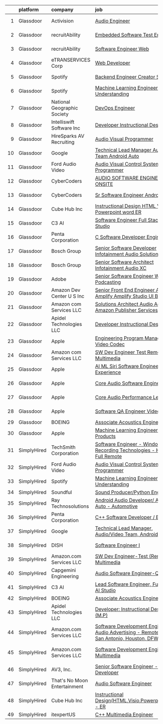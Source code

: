 

|    | platform    | company                      | job                                                                                                                                                                                                                                                                                                                                                                                                                                                                                                                                                                                                                                                                                                                                                                                                                                                                                                                                                                                                                                                                                                                                                                                                                                                                                                                                                                                                                                                                                                                                                               | update_time   | location               |
|---:|:------------|:-----------------------------|:------------------------------------------------------------------------------------------------------------------------------------------------------------------------------------------------------------------------------------------------------------------------------------------------------------------------------------------------------------------------------------------------------------------------------------------------------------------------------------------------------------------------------------------------------------------------------------------------------------------------------------------------------------------------------------------------------------------------------------------------------------------------------------------------------------------------------------------------------------------------------------------------------------------------------------------------------------------------------------------------------------------------------------------------------------------------------------------------------------------------------------------------------------------------------------------------------------------------------------------------------------------------------------------------------------------------------------------------------------------------------------------------------------------------------------------------------------------------------------------------------------------------------------------------------------------|:--------------|:-----------------------|
|  1 | Glassdoor   | Activision                   | [Audio Engineer](https://www.glassdoor.com/partner/jobListing.htm?pos=122&ao=1136043&s=58&guid=00000181b888aa23a14ac776c5543b90&src=GD_JOB_AD&t=SR&vt=w&cs=1_4b5ae7b2&cb=1656658373528&jobListingId=1007947570877&jrtk=3-0-1g6s8haibj4h7801-1g6s8haip2968000-cc181edf414e04b8-)                                                                                                                                                                                                                                                                                                                                                                                                                                                                                                                                                                                                                                                                                                                                                                                                                                                                                                                                                                                                                                                                                                                                                                                                                                                                                   | 13d           | Los Angeles, CA        |
|  2 | Glassdoor   | recruitAbility               | [Embedded Software Test Engineer](https://www.glassdoor.com/partner/jobListing.htm?pos=112&ao=1110586&s=58&guid=00000181b888aa23a14ac776c5543b90&src=GD_JOB_AD&t=SR&vt=w&ea=1&cs=1_c57ba2ea&cb=1656658373527&jobListingId=1007971101679&cpc=14D5209370AEC984&jrtk=3-0-1g6s8haibj4h7801-1g6s8haip2968000-68bf03114f3eff8f--6NYlbfkN0CGG9KWCDlpnNsyBDyIiP_Q0811kl3MMa1wmNp0I1WtkTaTZU1gJWaiKEGe9oYuZ3BJaXZW2xb0dKsUdBSj9qgowUqRvgki_kYbpLGuglAvXY058qqgK3wCMyWAS-ki_gvvvpQGA5jLyMugVnswIAyaxVwBGsTTZ9Al5pgjfhfXatk1cBd81YYCJeOrrS2xhoQu1i3WpfycCg64JKPt9yMQ7dlx_pdX0eK3K_sJp8jr1L4N_8TetrJGbL2uUcHKNu_ajX2eYSgnPYvunf9FJVZjc57N_mQ7QXS6J5sCvdOqtD3kHrfwQuOu2G3jP5ISsiVvdWtDwsl19XaHPxMJPUo2MLHjngDGwrPmJSpLWGc5j603L3hVpsAHdQA7Q6f7elnbsqZW_ktBR0KDkOPz8MbUcVDvUPaJHBvIbxD1GoB91OxvL_LbliUH083PiN_emx7nJoc5KyihTUPebH-EGb_BvBOoelB1bSrPPkKDhaqpglmiIwxv_scldwHlDhdmqQCa8j8qvrJ3kcGXsc0wayet)                                                                                                                                                                                                                                                                                                                                                                                                                                                                                                                                                                                                                                                                        | 1d            | Anaheim, CA            |
|  3 | Glassdoor   | recruitAbility               | [Software Engineer  Web](https://www.glassdoor.com/partner/jobListing.htm?pos=113&ao=1110586&s=58&guid=00000181b888aa23a14ac776c5543b90&src=GD_JOB_AD&t=SR&vt=w&ea=1&cs=1_fe569ced&cb=1656658373527&jobListingId=1007971101663&cpc=44CD5376B8534B8F&jrtk=3-0-1g6s8haibj4h7801-1g6s8haip2968000-45679873610a2f59--6NYlbfkN0CGG9KWCDlpnNsyBDyIiP_Q0811kl3MMa1wmNp0I1WtkTaTZU1gJWaiKEGe9oYuZ3BJaXZW2xb0dL9AmPmx88vvT_4dPwvUChtZXbeBVXuk9NFr3O8s1gPK6WZgNXHtzohum_xG8dX4dbts-d6y_jSLk6TmMo2gVw_Hi0jsbwNdrIyMP7DvklEXCT9lEkRlW0wb-UzflvRMwM_zbTYnOkUo2NUW3cOvVqKZVB2wwL9nidMxTSsD_qOmn8ICR1uFHoyDChLaCCXRjTJ4BmMrNsHeWUDgqxdU00XksTG-JDvfZmmy4P2UxEGyGV6TVbTsqNV-hJTM7pUrqkpQdTT9wXQIC94Np9HY4px-z4RX_zZWtJnZubU-_sYTHR86VXZtphMyOwd-rcbXreo-PMEgJxMXbKRB-3sjcDscvsFNdXUUqh53FQPeCTeal4gt08oAQ5WURXbqWb_MQJ6ILkxCvihpmeczZd3OPf_o4XFBvMNKgSOvRu2kPA5ukRZGKJHrDJLLxLTE3v2Nvg%3D%3D)                                                                                                                                                                                                                                                                                                                                                                                                                                                                                                                                                                                                                                                                                     | 1d            | Anaheim, CA            |
|  4 | Glassdoor   | eTRANSERVICES Corp           | [Web Developer](https://www.glassdoor.com/partner/jobListing.htm?pos=120&ao=1136043&s=58&guid=00000181b888aa23a14ac776c5543b90&src=GD_JOB_AD&t=SR&vt=w&ea=1&cs=1_6538ab68&cb=1656658373527&jobListingId=1007966492253&jrtk=3-0-1g6s8haibj4h7801-1g6s8haip2968000-0b4d931cfa313b9a-)                                                                                                                                                                                                                                                                                                                                                                                                                                                                                                                                                                                                                                                                                                                                                                                                                                                                                                                                                                                                                                                                                                                                                                                                                                                                               | 3d            | Remote                 |
|  5 | Glassdoor   | Spotify                      | [Backend Engineer  Creator Studio](https://www.glassdoor.com/partner/jobListing.htm?pos=127&ao=1136043&s=58&guid=00000181b888aa23a14ac776c5543b90&src=GD_JOB_AD&t=SR&vt=w&cs=1_ec9ef80c&cb=1656658373528&jobListingId=1007961758773&jrtk=3-0-1g6s8haibj4h7801-1g6s8haip2968000-5563caf55f515b10-)                                                                                                                                                                                                                                                                                                                                                                                                                                                                                                                                                                                                                                                                                                                                                                                                                                                                                                                                                                                                                                                                                                                                                                                                                                                                 | 6d            | New York, NY           |
|  6 | Glassdoor   | Spotify                      | [Machine Learning Engineer  Audio Understanding](https://www.glassdoor.com/partner/jobListing.htm?pos=119&ao=1136043&s=58&guid=00000181b888aa23a14ac776c5543b90&src=GD_JOB_AD&t=SR&vt=w&cs=1_fa3f577f&cb=1656658373527&jobListingId=1007966430651&jrtk=3-0-1g6s8haibj4h7801-1g6s8haip2968000-cf8b3597912616eb-)                                                                                                                                                                                                                                                                                                                                                                                                                                                                                                                                                                                                                                                                                                                                                                                                                                                                                                                                                                                                                                                                                                                                                                                                                                                   | 3d            | New York, NY           |
|  7 | Glassdoor   | National Geographic Society  | [DevOps Engineer](https://www.glassdoor.com/partner/jobListing.htm?pos=123&ao=1136043&s=58&guid=00000181b888aa23a14ac776c5543b90&src=GD_JOB_AD&t=SR&vt=w&cs=1_62223fd0&cb=1656658373528&jobListingId=1007957299914&jrtk=3-0-1g6s8haibj4h7801-1g6s8haip2968000-01442dfdf19e8060-)                                                                                                                                                                                                                                                                                                                                                                                                                                                                                                                                                                                                                                                                                                                                                                                                                                                                                                                                                                                                                                                                                                                                                                                                                                                                                  | 8d            | Washington, DC         |
|  8 | Glassdoor   | Intelliswift Software Inc    | [Developer  Instructional Design   III](https://www.glassdoor.com/partner/jobListing.htm?pos=115&ao=1110586&s=58&guid=00000181b888aa23a14ac776c5543b90&src=GD_JOB_AD&t=SR&vt=w&ea=1&cs=1_f28b71b0&cb=1656658373527&jobListingId=1007972426514&cpc=F4EED0218A761C36&jrtk=3-0-1g6s8haibj4h7801-1g6s8haip2968000-df83cff60928fa0d--6NYlbfkN0DiLKrdXjeQZR9vKVzqvG_fO73QKtee5CoWfuVjZxaK4bmjGwd_vuK3iP9vI1bYUpDZNrfb2xgTny8eT7130gL0dAFJcv0a9wDB4_gZ0CTryDJKRpeSnycdeEIr9kxaq6pnQqHSfLmgjAZCCHqISH9yKpCSlrCos7XQhdNOM67q4VKrFv4HeAOlJyIKbagWu9MgX8s1XSTNg5yy5yfaRkzuGeTrLBKzsrezg5Ph8cITPp1b_CANHW9GwNngJiRQIVTPFi9se-uWbcRIDIBWp-afhYOYA2pCqi5PggdZxYGaEjifo523JpKV1gX7Xc6fDQhmp-NW8D8h5eP40dhRvoISV2ejdQ9DdaDQIgpG5Vj-hXODcgYvsF6e7YLE6NIAX2ozOpGjlfG481Jgr03HiJdDeILtGBOVgjTrQb9uWkWEf0fJuPXnvouapbLx3y4QD5IWMIY7leBDVFtXX-GA-td4NSuWPsY3MGl5cA26K4Qk3PjpySZt6E-yKpkiwBppSjZzLoslMCmbC6fF7mg47bXoUWbzT6Ifw1jaE6wmPPEXAaHKpwWesdfeRUTOTH-uWwmyYbC7hdrisuG0QGdOc4Nk-hBYR68K0-OJovBNi2IR1k57rq3sQKytuDUfK5DQbZm2uC1D4H2vaf51mgv93bWJJbhtjwOPFu4zzn5mKZIrjzq6OjK2pUJT)                                                                                                                                                                                                                                                                                                                                                                                                                                                                                                  | 24h           | Chandler, AZ           |
|  9 | Glassdoor   | HireSparks AV Recruiting     | [Audio Visual Programmer](https://www.glassdoor.com/partner/jobListing.htm?pos=107&ao=1110586&s=58&guid=00000181b888aa23a14ac776c5543b90&src=GD_JOB_AD&t=SR&vt=w&ea=1&cs=1_8dc4255b&cb=1656658373526&jobListingId=1007962134296&cpc=E1C07D31E98CBB16&jrtk=3-0-1g6s8haibj4h7801-1g6s8haip2968000-85b4044eef8fb495--6NYlbfkN0CgISsLKYw0qJRFWluNVVgIYeD3xM8qesrjCvAKwjwwKRSQqxAUlElEhVVO1a0J4UkQxuKBuZqvV3hHn8MTKzdfc_IioWYwsrQwANYpZhTX3fg9TG7iSXgnZiYLjSJ-c1yXfBO4Ou_GNM0ud8ZrvmfnO_WKmgwafCEameGeY-jhcUEtQlYpFFuQtxEXJWGi_ezMtq2sgoY8JtuqFX2YvkT1D4kaEuk9bczTVaL2Em9CpQph3MbHJp4qyaTYwTcJR2kNiHJcGW1yVA5TYhWky0fx15JHqdiOEd5caUeZM4h2cXiTmcrWgl62BvWd9PMqqz17cK0aunBKuvpD4qfmvsSiwFm4mZ5jXGQpp7WOG6C_DxJIghab-GhuvQfcrXFMRFqtXw5Y7wjcdJtgcVtx5sIHdgl5iDJsxCmtKnPxzdroAMO36LRGPh2FVakuDyGM_d2g5dow2B1RiVhmedfeDG6WUMXik5kGPEvQb8JJi7Xu8BybkutjCvdX9CiI8dR4lAq39hkGPnWy4g%3D%3D)                                                                                                                                                                                                                                                                                                                                                                                                                                                                                                                                                                                                                                                                                    | 6d            | Washington, DC         |
| 10 | Glassdoor   | Google                       | [Technical Lead Manager  Audio Video Team  Android Auto](https://www.glassdoor.com/partner/jobListing.htm?pos=128&ao=1136043&s=58&guid=00000181b888aa23a14ac776c5543b90&src=GD_JOB_AD&t=SR&vt=w&cs=1_52dab0e5&cb=1656658373528&jobListingId=1007959781114&jrtk=3-0-1g6s8haibj4h7801-1g6s8haip2968000-fdc12da77a50f9ac-)                                                                                                                                                                                                                                                                                                                                                                                                                                                                                                                                                                                                                                                                                                                                                                                                                                                                                                                                                                                                                                                                                                                                                                                                                                           | 7d            | Kirkland, WA           |
| 11 | Glassdoor   | Ford Audio Video             | [Audio Visual Control Systems Programmer](https://www.glassdoor.com/partner/jobListing.htm?pos=102&ao=1110586&s=58&guid=00000181b888aa23a14ac776c5543b90&src=GD_JOB_AD&t=SR&vt=w&ea=1&cs=1_cd654473&cb=1656658373525&jobListingId=1007970840437&cpc=24BF2F2386F532EA&jrtk=3-0-1g6s8haibj4h7801-1g6s8haip2968000-20ca70c49a763e78--6NYlbfkN0D5Qh5ztHRJazBopTDU4c15ovZ4yuEHLDrRszDAd4mXZfEM9UhCL-UOGfuzT-KuljJbkUocv-p7ENbBe8eNqzRXygyCiOExN0Hr9ufz1_dMgxT3e_USrQ92k-X5-mTa9pMpkQrmjQOtX5eUYCABeNj9mxsuwc_iZxg7iV66ldtvr7y85bhg01ycvVGSoC2S427X2FXHhSVSb7i1imPbicSpu_EzyIi7tvOux4D0VSEMYKkqd9Q4xkF1wkOK4Ao5KhW8-jVq9qT8LFSAEBhPt8GLQFEQrBOw9rYSKitmBEqhHeK4glTGCx2xbFzxJprM_o-vqb7goU3_xKXgl7yDhFqT1FwjfqvNtOFPH38ye9ohfY6D21h99cs2GhaDiiuXwLfDAyE_0WC8laiYvJFOysERQJ0Drc3bRBKssBraun0iSP3d_LBPvezryCw-q40ccI8jkk6R92cw3ANP-c9a9fKIWFPED-ubG6M82G9PFbHnMC-M7-wfN1CphVMre4P9JMjuFV0OTUKD9B3L-_wWyHukdUq_PkfaNhg%3D)                                                                                                                                                                                                                                                                                                                                                                                                                                                                                                                                                                                                                                                  | 1d            | Oklahoma City, OK      |
| 12 | Glassdoor   | CyberCoders                  | [AUDIO SOFTWARE ENGINEER   ONSITE](https://www.glassdoor.com/partner/jobListing.htm?pos=116&ao=1110586&s=58&guid=00000181b888aa23a14ac776c5543b90&src=GD_JOB_AD&t=SR&vt=w&ea=1&cs=1_cefb7755&cb=1656658373527&jobListingId=1007971116105&cpc=F41FEAB56D215062&jrtk=3-0-1g6s8haibj4h7801-1g6s8haip2968000-7de74258abef3f4f--6NYlbfkN0CpFJQzrgRR8WqXWK1qKKEqALWJw739KlKqr2H-MSI4eoBlI4EFrmor2FYZMP3muM22GLzNsMmROHlFnW462upHBo16MwKCrZUPY5sbUmJVvFgZlZOB6K4TTBzV2oLj440xyaVcRxuZVT_JFALo6hknkCb_DgauWlCsisZ6WgS4VPUdUOmzlgbvmlrp2_jI4inqvkF5nx11lysQBYgo4sqzycoC3LLMxjgcdTUueygsSPFDDtheLm2l9C8jDHT4rh25yY45vlbPW5NLzHcA0thmjDs2kBkrhZulwYdDHbLyjkLF-PJpFuizWoKhBsCRyS2-9musFZbVnyRGlUcaefblMG0a213Cardp24ZsETnps0ADzEm81weLHikL7GlHtlTxX6FUBsdHig5SQMhy6nVoDWwx3Nd7IVB5wuJ1zQcstnSqpD2GKd8nEoPOHqoBFYRMxcneRs665ScYMBJ1ddhVkDuQdcPhgriiqzwl3iJe9nrBqW01DgJ5UZRMr8b6qccHo4cjfk1W7Q3fmeCeqP2Rh6_8hRZF22uE7CCRaoaYtaNbVgCPznnQiuBfQX3t9v82crVsrqYDMr2VDGdI8bU_qrwVGlrgv5wdKbwss2VlK3bhMs-DekK-GVdoaHwIyCdOF_7BCSzOQlNMdxUjlDlSosPtNP2WDBZNdIk3SGhFxcebeHqMb4fX9DgahAfSHkDIWbeDponN-h_10po7a6gdCuJmHBdPPeHPbhtNHRQuYjnu8H1qdd5BJ__Jt-b3o7Dq7_IS0xxDo9FETWEv1B_X_iB-5P7uznAZpzJ-rE1n3brhALPQlHCFbVzaMH9h6mMdNAzS7TxyO6GjxthooqT4APdm9P3tA3A2zxSZ3wnx3Ac5jQQYAgpQKI7m_AcwQMNVZMaP6pkiFfNTpBXSPw1EKBQO1TMGNmbheaM-J44YHjT9KANTByVPlCGxMk-wJf5QyWpllhGM49IUbdVHJfd5)                                                                                                                                                                                                       | 1d            | San Jose, CA           |
| 13 | Glassdoor   | CyberCoders                  | [Sr  Software Engineer   Android Audio](https://www.glassdoor.com/partner/jobListing.htm?pos=117&ao=1110586&s=58&guid=00000181b888aa23a14ac776c5543b90&src=GD_JOB_AD&t=SR&vt=w&ea=1&cs=1_ccf37f42&cb=1656658373527&jobListingId=1007963884682&cpc=8795CF9063CD573D&jrtk=3-0-1g6s8haibj4h7801-1g6s8haip2968000-ea015c8f8a4b51e4--6NYlbfkN0CpFJQzrgRR8WqXWK1qKKEqALWJw739KlKqr2H-MSI4eoBlI4EFrmor2FYZMP3muM0-lEZjpnVt1AFkJ50x60gmlryvrL8ME_3O8Y-C4EwNulrF1XoRUnI6ALU_lptaNLs_Gyj7dUSlKr7me3KY9JxPX4w39O_q3B2VCWcnABCgY9JBFW7i9VqMx0yU4mLg-ZOYshO_kT1LgDilbJjwfBcOzVaDOhCmQ2W8pXnjncb1HohTJV9xuHm-l6kFczs3ThGR2Cng5hMYQjz7qelsSvhoryvaewEYcMHOi6Cx9ToRK7-9g7Sy7RO-fW_LGTd5IeY0M0Y0TqqGlj3n-lhgP3SmUhyrQJaKPh6EClE7QRJkEyRWhbZs5_8HgnshbQoU9aztT8O6RV1Uj101mtlfwwTsJ257DNT1gf9zVWMEUnFbk_3ilfxANQPAwXFRtXQ8Iqg7d2rJNkLF1y-T_tzRSgzRL2oWkLX0RpGYxCbED8zmVVe-blwR0OhkRAOl8ehdI5eA8v3MebBHjapE1DFHUGxblUdV9n9bUDHAKvxNwPu7L_yyj7TlwFwyOy2bZrdRkOLKrhSUWBFv_jlnw8xEOFfzAXWvFMt5jf5gfFer0J_Jxn0W05Z9gkyD1kMcgQHrpD6KdFST1xisUSHWPYylihEAr2UVgN_mU0qFrd_Cjn-nMU9Z7h8e17B5siOQzRlcdA_3wDbjT1dE6OrLu5EBIAiaAe7Nk5TORLsxTOWrIih4d2PSbq6YSm7Z8d8v9_he0FV7BNO1i8wC4U0uxXSKdvQo0XSiUiuodaOJRCbqF55azL7wDXoHiQU5PcbYaVsC2Zxou-yK1t1-g34H0azESPyxflkZdopXBmWo0GYEfoPexrEGq-oB5FAL5NCjhyCqJksgQNpebMVmJymKb3VBhqKUKIWqGUpcyyTRF7iuqyFPxlpXHKetWG_CJoKpwPCPUR5f_Xm_P-RZCcx6-pTjLas3)                                                                                                                                                                                                  | 4d            | Encinitas, CA          |
| 14 | Glassdoor   | Cube Hub Inc                 | [Instructional Design HTML Visio Powerpoint word    ER](https://www.glassdoor.com/partner/jobListing.htm?pos=103&ao=1110586&s=58&guid=00000181b888aa23a14ac776c5543b90&src=GD_JOB_AD&t=SR&vt=w&ea=1&cs=1_85c04f47&cb=1656658373526&jobListingId=1007975341514&cpc=AC285F3A3ECA6BB0&jrtk=3-0-1g6s8haibj4h7801-1g6s8haip2968000-ecd5901aeb101fa3--6NYlbfkN0CYTrP2MReuBlROm19G8TXqBXouW2qqVrLkihxTFAjaYCIWXfRtmZrShEMZzAnDSvdQj2cpo0qUm1F9zhZhnNcxq4a7XbrnQj1BbOi0JSS1mDt2dP69oqt0iQt_MhQluRMyWtpnChijNv6BxN4Kg_uDaQDhZ1iyqcg7B2MnrFHfp5jp5Mc40rDVISWqFcIdKDlGO3a-QZP-LEUgvgmOVdwL7lzTNfKvK7P7DE2pYzomES0iw5kFSZ2aNGIrGPiY1YTAsKFeByI0YwzUi-hIjuPAYcSy7ScAWIA7Kb1rB-yjwvI8khl8PHUH6DUAdSsU2OcjMYlpvR1cMlOibQGAVnXOL6R5fHrKQRSB7X_ix7RDsJ_MZN2XD_cs2EleaEqOq7SOTahUdkHLCsf_ywdh3QmqpZszeIu8N4u-yI0ObrajQWG6lvIks6Z79dbTHWww2_fox1ABjsSRilsYI5AaVtJCOV25UdhV7kNQqLEWKxwqoGToU3BV85x-wuK206--rPc%3D)                                                                                                                                                                                                                                                                                                                                                                                                                                                                                                                                                                                                                                                                    | 24h           | Chandler, AZ           |
| 15 | Glassdoor   | C3 AI                        | [Software Engineer  Full Stack   AI Studio](https://www.glassdoor.com/partner/jobListing.htm?pos=101&ao=1110586&s=58&guid=00000181b888aa23a14ac776c5543b90&src=GD_JOB_AD&t=SR&vt=w&cs=1_8f78cafb&cb=1656658373525&jobListingId=1007955521196&cpc=5F830659439ECEC9&jrtk=3-0-1g6s8haibj4h7801-1g6s8haip2968000-8a96c50a49112854--6NYlbfkN0D4bo66PM1kCl6wRamJJ6msh9qR2jct2W0HPAxD2Z39HPVI8R92fM7vzalm-pQ8GBExpZt1b7x_CaGnJC1eJHHElY3_0rZtjkaWreWzEcucCyAKoItwTx0qOk4CRfNPmUwKX9_KrYPTeugbMyURB8cqgV62Xjxj1I7shyLNe47xDgoMvdvjZUv5xw1eDCxH-mr4gOVWJHTbQCXV6GHh69c-7_nd42LqMsMEoiagCgR6FyJ920R8RHs9agmjEmVHb2f1ioLTuoFXSRL96ZrB_EIH6fMeX1ZmXT1WVMd4KrzrcDubPPs0b8J5ZzSBaKINxrP1bfjiJsZZGnkgEDF-poWyJyDf8gTLyx9Wx0efv88gD7ECC6SybK_02wT39rgeQopQhq2mkmW4sebfihyBD2StGuS6vf-zq4_If1cVs0z6Apridh57twgYT-hrVwA7fP-PjuVQr6rJQg%3D%3D)                                                                                                                                                                                                                                                                                                                                                                                                                                                                                                                                                                                                                                                                                                                                       | 9d            | Redwood City, CA       |
| 16 | Glassdoor   | Penta Corporation            | [C   Software Developer   Engineer](https://www.glassdoor.com/partner/jobListing.htm?pos=129&ao=1136043&s=58&guid=00000181b888aa23a14ac776c5543b90&src=GD_JOB_AD&t=SR&vt=w&ea=1&cs=1_1ad1c8d2&cb=1656658373528&jobListingId=1007968416590&jrtk=3-0-1g6s8haibj4h7801-1g6s8haip2968000-40ff0cdbb3ffb393-)                                                                                                                                                                                                                                                                                                                                                                                                                                                                                                                                                                                                                                                                                                                                                                                                                                                                                                                                                                                                                                                                                                                                                                                                                                                           | 2d            | New Orleans, LA        |
| 17 | Glassdoor   | Bosch Group                  | [Senior Software Developer   Infotainment Audio Solutions   XC](https://www.glassdoor.com/partner/jobListing.htm?pos=109&ao=1110586&s=58&guid=00000181b888aa23a14ac776c5543b90&src=GD_JOB_AD&t=SR&vt=w&cs=1_bc06fd0e&cb=1656658373526&jobListingId=1007957424145&cpc=70D6958B2CFB98E6&jrtk=3-0-1g6s8haibj4h7801-1g6s8haip2968000-3e359e8a7b640dde--6NYlbfkN0C6GWNaujYxALY5cE2_tEHrxFJ_nxpjx3wh1ke1yD6QSF_gWAnu0BYVTdBq5zeqwu-GkWZbW-y7449g3vPIEnvJ963c2bwh1m0wFhQMiPPf_K3ZQEd4orSbtmDqmwRasg_dKiDgJshRRxWLPfIcnWv9TdwZ2YJqCK64xFoIrNLgfWkZLG5LYRL2M4N5AbN4APsSQOLBhTP1-aalN5fh1TmtpaHFZc-c_gAezswXawZ4cyv1nZc_MlbXkfmF_rjuaNESK1pKzDkKMbwnCkuhS46e6GEfg1aoWlrQTHrp7Dx6h3njI28HYmfb7XKvLywmMmF9sdDGrSzf1yToEqtZt04TxlmRtInykAjZThgrJAol29jgavPp0VnbJsxl60NnokodsCH6KATdTq0YK533LEtruw585pTUf3Hm3640E5TyOGY8P5wpOIDKX42kIeCnO8pMa8IaUUQlq_RaVsQOAcBjSk2O9WLOCLlppd5yIbYtiybqE278JY5aofdwSaV7cT5xJLTYdTkqRgwhPC1euJJbSIkcxtVGTVI8Pwtwu28vEQv_Uk5jKIh0zuWyDr1RaEJ84Iy-_H1wWEw9AVlCFMi0UUEV5W8BJNSm_vPQ32jIGDBCLHr17KkFXD6fPeXLWszbkRYr8OEjsria8oswhrE5sgH_3nGjtxALqp7L9fGhFumxz6EUZlqtZ48B_3H1kU6UHn06EaOzin64T3fM2PbQDDUcCj_3BYRdzIj3ChM4hVBcqcRHpVnJolWTnPHohqjAh10QS9nLHMwjBrLOJA_cx4IXerg9BxAxJL_Oi58iJ58XhswrLZZnPcJnAUlbgSwelycFAviHygcFbpt3xCiD41msT1-GJjhRN9XElrYP4t3oaxHd8ENMmIHTT7aVh0SWARwwsVI7ryF3JivQRNWcO2JlxfzheIMJUqp3_3txReOXyCWwOGxE29KALVdPd46PPHGYmIyRdSaIQVCTNtI9S4YVTFuWisOAY8DDS3qhThTRC-ZMkv_pe5wTiaZVORaY97jYxrbKlxwtRohtIqfoRFs8o96WgII4Kc2ZC85tiafzsInuZT_-22BI60fPULaMXVwgdT6x8bnPpYSGiM2-kBWyTYWLChU-f6qdLedOZkEJgN4LOeYTF3_aRRaBVRg%3D) | 8d            | Plymouth, MI           |
| 18 | Glassdoor   | Bosch Group                  | [Senior Software Architect   Infotainment Audio   XC](https://www.glassdoor.com/partner/jobListing.htm?pos=110&ao=1110586&s=58&guid=00000181b888aa23a14ac776c5543b90&src=GD_JOB_AD&t=SR&vt=w&cs=1_79a8a86d&cb=1656658373526&jobListingId=1007957424152&cpc=21001CD36CB5FE0E&jrtk=3-0-1g6s8haibj4h7801-1g6s8haip2968000-0b68e1a7df5e7c94--6NYlbfkN0C6GWNaujYxALY5cE2_tEHrxFJ_nxpjx3wh1ke1yD6QSF_gWAnu0BYVTdBq5zeqwu-GkWZbW-y74xdAex0ON_AyBmFgpbwJhnpp3ZfuWLf4pT1CGDb4umn1GDx8JvDr6pyqQJ8rki5-mRHEqKO6ocBSPTILDk9Pe0G2xfvDDQP9e664x4DM0VHOyA0JYjeAnttC_0-rwGxcOezGUiNx64fdOlAE41kj-WDrOKUorDMqtnCq4mXmda2NR9FbCQaU7gTfdlnJYF9Lg4ht2P86w2Lip5y4Bs4VoxEXtWLZGvegLHKUTCZWaQm11Cr5ZHFDevnvuxRnDILhmlimlA7SWxqjHdAqR9lYGdr_e056Ma4wIrjy9JNPXApFmRGm6Ku2AbkS3hKdmPz7cCqItvN9hFJlPx9kmM9-uevEIKSN7jTgOQwxnUZLgOfgtE_tM_b5wqPeovY0XYsl7qUpfOan54_vPyfIhrohKeklTF7ktnainRv91_05t3bgdhSi8zVSVSkIq9BI2TU629frqF_NxvI3rwTcXNHHqHwidDk6jCdZVe2eDQ1ixGkzOCwdQ36Jfb24569irzFGHBYkSQgK-Iu3pf7xUL9HG9hOIkMFNRKTpjyplnHGkv6Su4O25hD0AO0WwjIr1r7UEA66Lucjz26BISd3qtp_mJXt4uuY6ktViQsXPjjNmfuTHO9riqNXZTZba2vZvRoEx0FkI4H8yiZiBYOHZi8Ws3J6ZWNYvnJYtnaKiqvxOj8vvAFcTio68bL5VV2Cia2FnlAko7XhrQAXtf3hEe-cAtTfWmmc-0rCd74B_R8z5-UsyGUwT3F86sK-C3Y_Zpr7mTPU9yofMY1SMpBD6mg8n9hWtvMAos5HSOl5GrSRU887-DuFFPuYB8uJJ0qzn2rPGIvkJnBaH0NEJJm789OgtU-4eH4oZnM4G8chew4Bf1KPQb-bEb-avQpo1MSrcx_dKdUUws9naBDsnRojqOi-vmD4cCCzwYGwr8CM7GqosJDm-yVgvMvyXUn9XEWVp9EJJBqTRACaEDEGeqrlL01mSizLZpjNzVHhGOyDf8Q7PFsVwxtyrbpRgykHNn0HmrvApyO4hrre-k7pjJbXLqu5VJah0QeeA6v8GnslThZ2mzM7)                         | 8d            | Plymouth, MI           |
| 19 | Glassdoor   | Adobe                        | [Senior Software Engineer  Web   Audio   Podcasting ](https://www.glassdoor.com/partner/jobListing.htm?pos=130&ao=1136043&s=58&guid=00000181b888aa23a14ac776c5543b90&src=GD_JOB_AD&t=SR&vt=w&cs=1_5140ead3&cb=1656658373528&jobListingId=1007951283146&jrtk=3-0-1g6s8haibj4h7801-1g6s8haip2968000-a4f231323184ed3b-)                                                                                                                                                                                                                                                                                                                                                                                                                                                                                                                                                                                                                                                                                                                                                                                                                                                                                                                                                                                                                                                                                                                                                                                                                                              | 10d           | New York, NY           |
| 20 | Glassdoor   | Amazon Dev Center U S   Inc  | [Senior Front End Engineer   AWS Amplify  Amplify Studio UI Builder](https://www.glassdoor.com/partner/jobListing.htm?pos=126&ao=1136043&s=58&guid=00000181b888aa23a14ac776c5543b90&src=GD_JOB_AD&t=SR&vt=w&cs=1_6d0ce2ac&cb=1656658373528&jobListingId=1007947999470&jrtk=3-0-1g6s8haibj4h7801-1g6s8haip2968000-4bab6270b672291f-)                                                                                                                                                                                                                                                                                                                                                                                                                                                                                                                                                                                                                                                                                                                                                                                                                                                                                                                                                                                                                                                                                                                                                                                                                               | 13d           | Remote                 |
| 21 | Glassdoor   | Amazon com Services LLC      | [Solutions Architect   Audio Ad tech  Amazon Publisher Services](https://www.glassdoor.com/partner/jobListing.htm?pos=125&ao=1136043&s=58&guid=00000181b888aa23a14ac776c5543b90&src=GD_JOB_AD&t=SR&vt=w&cs=1_2d38e414&cb=1656658373528&jobListingId=1007958488545&jrtk=3-0-1g6s8haibj4h7801-1g6s8haip2968000-4b739dae77827fe9-)                                                                                                                                                                                                                                                                                                                                                                                                                                                                                                                                                                                                                                                                                                                                                                                                                                                                                                                                                                                                                                                                                                                                                                                                                                   | 7d            | New York, NY           |
| 22 | Glassdoor   | Apidel Technologies LLC      | [Developer  Instructional Design   III  M P ](https://www.glassdoor.com/partner/jobListing.htm?pos=114&ao=1110586&s=58&guid=00000181b888aa23a14ac776c5543b90&src=GD_JOB_AD&t=SR&vt=w&ea=1&cs=1_8821f941&cb=1656658373527&jobListingId=1007971118065&cpc=8795CF9063CD573D&jrtk=3-0-1g6s8haibj4h7801-1g6s8haip2968000-59fe664ff94ea83a--6NYlbfkN0C-xuqgdbktDILJoi_o42Ntwte-sxNwJl4lq25EOjgqY9QdTvxhiZuU73FoiVdnOk67AFNhSwXEKX4mObxfrrOA-geal6H9DRqbEnd4vjH1q4OM012OE7YutG7o0AWZGYV-rNMEYq_ieIZSjLOr3U7jruqw250lHhT2B_-I6PKUJD-ySAzVL3F9dacZb2kT9_mVxUizDWlgxe-qUow3IN7Zr9XJNcHRqTF82v230FNuUj7c8Xvdd0Mk6zJblgyVmWnDljHxUgpNbLsNhxyZT_Da84d60V59--m9IJV0e-4k7sUSNhWsJqSK5C1xpmYuALDfAmYYMWB7CoxqAx57AwAHDN8udB-PZp3dLmUCMY4bqVCOu8wdUY39dX1x8rGQclJGq_4CuNgwFrAEqAfAwDTzK6RqJsLqLrmTXD0TYOHvUlCTjuQMlLiVKqrHp5C-g1yJKQOODDQ9MslXjRnhSSC0SebzsUWFQ0NwV-gqeGBnRre9P72zBgTV3y0SDCx97stNs2BL6N0qZ70UGNfMr99K)                                                                                                                                                                                                                                                                                                                                                                                                                                                                                                                                                                                                                                                            | 1d            | Chandler, AZ           |
| 23 | Glassdoor   | Apple                        | [Engineering Program Manager   Audio  Video  Codec](https://www.glassdoor.com/partner/jobListing.htm?pos=104&ao=1110586&s=58&guid=00000181b888aa23a14ac776c5543b90&src=GD_JOB_AD&t=SR&vt=w&cs=1_b8c625d1&cb=1656658373525&jobListingId=1007953436763&cpc=334ABAF5D42DC775&jrtk=3-0-1g6s8haibj4h7801-1g6s8haip2968000-b17caf65b5d43fda--6NYlbfkN0BvKrLyj5gPmtZO9T8euul8TCxuuKNOtzRJOomxnwSEodTz2Bc-sPZlADHp0xxmf8XfAJfSxRxFuk9x7QFLVgPHrBCi65fHMzUsO8ccZtVB8e1_X2sksr60Kt16ybr2qGEP1DTkV51ixCktGAJgBjhqpBRrHKvR3v59HaHnr1mIzqf42NV0fkcUYoEbsHlWjziB2VLCGsrby7ya3BtV2RaC56lPn6YKIQ_yhGiJN7lQX48hEgsUzJxH2iQFHGg4gjZ2mvao2f9-IugAtTnT9_f-JPtM_mWnP3jACTJrOtYiLf23edOWXRCEF9wl7MKoY2AhREBGATm73LFdlGF_Bbi2ZCYelYSQ67Q_c4khEQXTHYbe-UWc29K8HvhyCuMaoVY511UYtXcF1uL4FicvgxFH_onrKm5D3d125bHgX81br8hsbduGzhP8RjtWrVXSNMZYTuw4gpssFzgrJeD4uoteIDgOfblwt3abhmPpJNJqh7U3TnNstm_bbR_V80WsB19BjOwaRjtjML5QDeT817Q_78419gcxxuLZ516sOFdK3btoLL9rdOOGY2dw0jvmCF3W2iLFfv8eEEsMMVEixVayybkdeDW6-5ZISrH-yJEdjcQBXs829YTm4CHmD3XatH_ioplzXqdrRirpqXZgh5XFR81yYJCnobLD158r8wuLW8ZMBUJI5yTxHg39ckxgA41rUznvctZENUWfeSIUYIpuG5sYiYvSrIk94kn004qaimjtcpproyyALIqkknbKhya6v9KtMoGmV6jlAydI5LexTg-s9Nronc7fKpQ7QYA-HxgABTvBF4JF08Z6YO39GeAHfY5NwRlo2E4Zn1vZQdBKnsZshk1tTzkpIBDUxQtx8IHdFvG7-PssT8rfRzDJ-wdk_mjmdcAWGi01gp_jPuLD3RflxAA2rQCwyWO0tCkkpksnU7FHGIPnGbn7tXznEnLmuT14DpLm-0mCSNuiybUITp0kIR_ycLA%3D)                                                                                                                                                                             | 9d            | Austin, TX             |
| 24 | Glassdoor   | Amazon com Services LLC      | [SW Dev Engineer Test  Remote   Multimedia](https://www.glassdoor.com/partner/jobListing.htm?pos=124&ao=1136043&s=58&guid=00000181b888aa23a14ac776c5543b90&src=GD_JOB_AD&t=SR&vt=w&cs=1_a3793423&cb=1656658373528&jobListingId=1007952222683&jrtk=3-0-1g6s8haibj4h7801-1g6s8haip2968000-107a7c6cd60db4af-)                                                                                                                                                                                                                                                                                                                                                                                                                                                                                                                                                                                                                                                                                                                                                                                                                                                                                                                                                                                                                                                                                                                                                                                                                                                        | 10d           | Remote                 |
| 25 | Glassdoor   | Apple                        | [AI ML   Siri Software Engineer  Audio Experience](https://www.glassdoor.com/partner/jobListing.htm?pos=106&ao=1110586&s=58&guid=00000181b888aa23a14ac776c5543b90&src=GD_JOB_AD&t=SR&vt=w&cs=1_5cbed3cf&cb=1656658373525&jobListingId=1007955803610&cpc=32EE424DE2B657EB&jrtk=3-0-1g6s8haibj4h7801-1g6s8haip2968000-7f8b805f602546e6--6NYlbfkN0BvKrLyj5gPmtZO9T8euul8TCxuuKNOtzRJOomxnwSEodTz2Bc-sPZl1dBMH13w-jOuDdk-f7H56QP6g2bk7OOCTBgEksMJ67_uUG10p_Ob0wBQK04jJ5ef5QVpBRbDcK4zEfyd2XYMJF3E77_Ctt9UCpFMTYW278ZSGzRN2mKPca7ctKf6xTnS4wM7bfeaKS_ZlasQ9dlHlFPHVwnDRiBgTgKrv6QN1wtsLCKtyKYRpr-y2sTpwWKi7bhJw_Kn7i8VX9vpFF-xjn1G3kcneg6M7L86efKK2_unP30NO4blqWvMV1Uci7_UCHEMt6pFHzcL0W_ZUx67X0p8cvaSu4gSfnHne9wjan8VWTzxTsOqOW6jiRRSWch6scX4dg3mzhs9w2dnQJl-lQ6IDmIRsAjBVyn9a-KicRlEgJJgcxBNG90ps2TyL4oW4H4IAk0dUWDTB9JQBxpfoaxrWstfMvQ-3TsSdjc_UmtaQRa3QZpkb2N7itDunTOGKkNQLe5lX9iafSsYuddNJgtIt6DwrgDCvw_yPIJT2JQk177x0U1x2FU1Hj6B8qqPuZwtlj9OGx_N8LPjeMLy9dI7114leAW1iJqmAAqoAiLlGsDx7nC2iy8CZPTpsoJQJe66cKx52u2HUx7QEYDmRsrZcRBZuE6L6T8zq0cHXLYmh035llJLR8kyy_KioOdfvKY9bX3tYmb8yNe5E08G0p81QQk0LTKVqCLOj-hAewMrUICC5exk98w1xCYOpnndSBPjmXBr3AtkKSZ-UhcO1rXab16f9NnNQwQzUk66e2gPMb-Ra4514qHSRB-RQyv3o_YefmiFwkbMpdeYJujS8xCcpeRaTNNyTip9WazI8vW3lGc-9x9Nclyr_ydLEOuqFctjkHlIpAWajVHrnuJVZN9CGOQnrp4XBky6B60rS77TqaqPA9_4iMNXK4qrZZiQfu4HsqteUZ5sSG0JOBWryB2iKhJhQb8X-115TrwmNcunT3QB-TCFUA%3D%3D)                                                                                                                                                                | 9d            | Seattle, WA            |
| 26 | Glassdoor   | Apple                        | [Core Audio Software Engineer](https://www.glassdoor.com/partner/jobListing.htm?pos=108&ao=1110586&s=58&guid=00000181b888aa23a14ac776c5543b90&src=GD_JOB_AD&t=SR&vt=w&cs=1_0d97ce52&cb=1656658373526&jobListingId=1007967756866&cpc=451933188B21919D&jrtk=3-0-1g6s8haibj4h7801-1g6s8haip2968000-c1609859223199a2--6NYlbfkN0BvKrLyj5gPmtZO9T8euul8TCxuuKNOtzRJOomxnwSEodTz2Bc-sPZlC5mDe-NOaJhliXi47HJGKAxVLxK5wY3DkQsn3meAJmElH-8G7rNCt8cq-LBZ0MIWyMvgRK2Y9bq6lgZw9AE85satYWBpPU_Ly91UGTsIjFdbbs5FIsQIhL-9poRkofcNvxdoV8Dm5HWD6O-nJ0bTgN0APTNU5jHdFyDPyyX4ZNg60avtE-kYBFb_LhgaB7LVCErTTzlhq9S3lqm7hRV0EI2n7F9KXZxDMDOkFVRB28vS-1tsoFO_eXNOjN0sOQhK3X7Qsff6_xwf7pcrlHBc3GBKKUSv1IwQ7rZjolLlOOl0L915O1vadRCcTo6XrtDz7WTL05oIbmlky5ennKx-pQMw2pWrfhuPR5-ih5CD4UXV4Yv_J180rTvcOAoHhDXj7v3Ah1H1Rz-Yl_fg5qMHBaHnjufxHsPXIbCIfR7CVamg3Q2Sfi43JBhSdQRy35RL1pYQTPXSjJ7-p-44TPHHdwYQyLORjnD-dPQSAn3-AXFs-aOVoZ-gJbMwIgBk06mA7BPBNlhRh_2AHM3ODwqT1jz-lwXMpCQ36saMbRXdRtIYRfaYKUxXRKo0lrg00IkgGJRraRcLTsFA4a7b-0FF1Eg74sN1SX3asT_gnyyviSID67mg1QaJV_KcOgeoid9Pma_mR2bqc_4TVn0V76XLoVdmSMr6NuovlOGk6TI53vewIybhfV9-yZDHxJw2AZIWYszXtMAOFg7BRixNxRRtVzHm3O7jN9ijE0tkIMx7z8sTXMNs_SxSRmrJxgn59yFk-ZgRWzGRG3D9w6VX_nNNJyYoVZdRKblfIghlp0CrjpqlMCQX7zFtv-TPd9OuQVFqi9iyVScYdWWDymuObaze_zzLZ2zMo5p8SDyJhrTTwpRuGAV9brNRaVktj9PzQNLSnZeGg6bX9Y2pPTOdHju9WQ%3D%3D)                                                                                                                                                                                                                    | 3d            | San Diego, CA          |
| 27 | Glassdoor   | Apple                        | [Core Audio Performance Lead](https://www.glassdoor.com/partner/jobListing.htm?pos=121&ao=1136043&s=58&guid=00000181b888aa23a14ac776c5543b90&src=GD_JOB_AD&t=SR&vt=w&cs=1_f0dfb67d&cb=1656658373527&jobListingId=1007962872507&jrtk=3-0-1g6s8haibj4h7801-1g6s8haip2968000-c8e574db3f4a1ee9-)                                                                                                                                                                                                                                                                                                                                                                                                                                                                                                                                                                                                                                                                                                                                                                                                                                                                                                                                                                                                                                                                                                                                                                                                                                                                      | 6d            | Cupertino, CA          |
| 28 | Glassdoor   | Apple                        | [Software QA Engineer   Video Apps](https://www.glassdoor.com/partner/jobListing.htm?pos=118&ao=1136043&s=58&guid=00000181b888aa23a14ac776c5543b90&src=GD_JOB_AD&t=SR&vt=w&cs=1_f8097590&cb=1656658373527&jobListingId=1007967731657&jrtk=3-0-1g6s8haibj4h7801-1g6s8haip2968000-559d45618ce33fe7-)                                                                                                                                                                                                                                                                                                                                                                                                                                                                                                                                                                                                                                                                                                                                                                                                                                                                                                                                                                                                                                                                                                                                                                                                                                                                | 3d            | Cupertino, CA          |
| 29 | Glassdoor   | BOEING                       | [Associate Acoustics Engineer  Open ](https://www.glassdoor.com/partner/jobListing.htm?pos=111&ao=1110586&s=58&guid=00000181b888aa23a14ac776c5543b90&src=GD_JOB_AD&t=SR&vt=w&cs=1_2905ed3e&cb=1656658373526&jobListingId=1007973818186&cpc=217C45A42544DB93&jrtk=3-0-1g6s8haibj4h7801-1g6s8haip2968000-5acf73f29a1d07d2--6NYlbfkN0BddK4H-tsabPiX3BvkwhvbvP4OkLNzlRX6egXJy9Hb11ERhvpR4KXHOGIJSt-F4EmMxiZ1000gRY2SHCDyUBP4UCGQs-2JDugEzJbym480mHxE4zM6UjxR8-olqn5IftNVTFe92Bwbvo2_a14stxgPRnzxGkPbcPY_0NhnvD_LuYAyFOu71qg1OOanlD4FWLS1w0cwUcSPKN4Wughc65DsoGWpc9rPXilu9q9-w3DpJwuu8k7F4p0T4LiQqlkm6a9gp-3O9zfAzVN7IB573Lywb74Adrjoi9JLidcJQ_L79CDiHmqZopjkID3Y9nqIwcWObDa1yrwodqc7DVX-geEnWqD8o8lLK5CLzJs5B-yRQM4esPU8JF0KKvmLZCU-PSAg2pcgqZQZXt1Tu7OHikDf_F7PKtJXtnmcfV5z3JwURBfjjSrdWkCf)                                                                                                                                                                                                                                                                                                                                                                                                                                                                                                                                                                                                                                                                                                                                                                         | 24h           | Everett, WA            |
| 30 | Glassdoor   | Apple                        | [Machine Learning Engineer  Audio Products](https://www.glassdoor.com/partner/jobListing.htm?pos=105&ao=1110586&s=58&guid=00000181b888aa23a14ac776c5543b90&src=GD_JOB_AD&t=SR&vt=w&cs=1_2a69e30d&cb=1656658373525&jobListingId=1007963574780&cpc=9C2286EA3771AAF6&jrtk=3-0-1g6s8haibj4h7801-1g6s8haip2968000-c49561d505b56c66--6NYlbfkN0BvKrLyj5gPmtZO9T8euul8TCxuuKNOtzRJOomxnwSEodTz2Bc-sPZl8WPllYOnI2hdnddGV9WK-yG4EctdurmsYwC992_5eXYIZR5lJ9xYBk_c5lstKlbpnEOWoZXcRo7NjLf_0wBQDP3kvrgQQTOpgCWfN13f-FPi62jZtSX6_QjW7v6FpT_NrPJTU63IkPnAZmkIOiJesXcAe_4ldnWU0fTIsWO3A1a8jorXIREtma4G1NtJGRvLcEs5CDEJTzQWpBrdQoZrpgm7RtRKp9Ki7wnScnZGySx7CFqoT07MAAsWKLUdNl0oyTD8OsKRgGspBhwlktYuqC-jKpyk3UMuit67DSBIHDP6eXSvGJc3DQ7L-AMts4c5r2x_04wkW8167OVc9qgSUMyGsWC6HL50NglIqmdMZfkFnfwvJbE013CpE2HzPtt314H94vGkhowJOwLok-jrakvrlo2ZmYwbi8xoKsSDPBvP-ZWn4istVfZOvggVSr_a5rxsVZD24cezsLpyP-YBL-PrYVez3GTJSsxSDhypPj2W9R1LxbImAh1oZ8SRhsEXjpnfgK9-tiZ4gDlLBh6aFEFSCTcCb1ng0HSChA0P6wC5Luu8s95z9FQ6KMYLz5UU-rPIfCkLa8P4roN4YyIQPY6B2djC_fRdRzjoQTpw953xBqtMdV6zn9II9Q3JmqbzoFOVzyxeQp6kZFeTBP4jL82OuI_7fY-dJR99Bbi_Lt5OKZLdBvzj7tjzxWOM7GqDdOwI97qCM6x0W0GKpNjXxWwPtXc1ORe_OupRs_5R5kn7rCqkDjbJCIYHMHVIQkfVuYeRhSMMUorgrBLUSQaetlRXtDb4CO5AE19GZxfgNzCFkFSBXoakQmbDBk9WOYPj4nljW6ag2zgX-ANZ7JC9o_lz-dwgGB4oTz1wN65eLWJN5I5Id84pobGULxytuIlGB5L-qhRg9PduVnsd_bYN5OcmOWY7VgG9NTV64iEAkEc%3D)                                                                                                                                                                                     | 5d            | San Diego, CA          |
| 31 | SimplyHired | TechSmith Corporation        | [Software Engineer - Windows Recording Technologies - Hybrid or Full Remote](https://www.simplyhired.com/job/MVrieiTiurJUvyBoaBotImDlbC6EeSPszytPX3tLAv2kOW0mDUizfg?q=sound+developer)                                                                                                                                                                                                                                                                                                                                                                                                                                                                                                                                                                                                                                                                                                                                                                                                                                                                                                                                                                                                                                                                                                                                                                                                                                                                                                                                                                            | Recently      | Florida                |
| 32 | SimplyHired | Ford Audio Video             | [Audio Visual Control Systems Programmer](https://www.simplyhired.com/job/tMdFSezd8lLZ1R5yV4BzY_KoK2B6wH8-CGSr-kn8_wwuTIyMbs1x_g?q=sound+developer)                                                                                                                                                                                                                                                                                                                                                                                                                                                                                                                                                                                                                                                                                                                                                                                                                                                                                                                                                                                                                                                                                                                                                                                                                                                                                                                                                                                                               | 1d            | Phoenix, AZ            |
| 33 | SimplyHired | Spotify                      | [Machine Learning Engineer, Audio Understanding](https://www.simplyhired.com/job/10I7mfnpJ9ztvxti8o_7rHSjRdLO9E7sRdr6QJn5heqYCjhj9UxfmQ?q=sound+developer)                                                                                                                                                                                                                                                                                                                                                                                                                                                                                                                                                                                                                                                                                                                                                                                                                                                                                                                                                                                                                                                                                                                                                                                                                                                                                                                                                                                                        | 3d            | New York, NY           |
| 34 | SimplyHired | Soundful                     | [Sound Producer/Python Engineer](https://www.simplyhired.com/job/fKwTfqRWVzhZJJT6yoybTUB5_pL76wxlddnu6kqy2_naoU7JVaHVBQ?q=sound+developer)                                                                                                                                                                                                                                                                                                                                                                                                                                                                                                                                                                                                                                                                                                                                                                                                                                                                                                                                                                                                                                                                                                                                                                                                                                                                                                                                                                                                                        | Recently      | Remote                 |
| 35 | SimplyHired | Ray Technosolutions          | [Android Audio Developer/ Android Auto - Automotive](https://www.simplyhired.com/job/qQOlLbbjAxw2xOxbfv-sTtFaZRlH33uUPcK0-WdA81yUVApFDdaS1w?q=sound+developer)                                                                                                                                                                                                                                                                                                                                                                                                                                                                                                                                                                                                                                                                                                                                                                                                                                                                                                                                                                                                                                                                                                                                                                                                                                                                                                                                                                                                    | Recently      | Remote                 |
| 36 | SimplyHired | Penta Corporation            | [C++ Software Developer / Engineer](https://www.simplyhired.com/job/3aD890UuBFjGmafZpjQ-MSnr_lYa7CBsJf_9dax1LIvELEug-ITVyw?q=sound+developer)                                                                                                                                                                                                                                                                                                                                                                                                                                                                                                                                                                                                                                                                                                                                                                                                                                                                                                                                                                                                                                                                                                                                                                                                                                                                                                                                                                                                                     | 2d            | New Orleans, LA        |
| 37 | SimplyHired | Google                       | [Technical Lead Manager, Audio/Video Team, Android Auto](https://www.simplyhired.com/job/-lCa_XtNKg2LLbxNGoCHgDsmfR5DDeMIZO4eoWwcdbId_sgvIggjlA?q=sound+developer)                                                                                                                                                                                                                                                                                                                                                                                                                                                                                                                                                                                                                                                                                                                                                                                                                                                                                                                                                                                                                                                                                                                                                                                                                                                                                                                                                                                                | 7d            | Kirkland, WA           |
| 38 | SimplyHired | DISH                         | [Software Engineer I](https://www.simplyhired.com/job/yLZpHs07cs3RKk1yRMP9hv0koz7g-p-hVBszwQf4VgW4caTbpaeZHQ?q=sound+developer)                                                                                                                                                                                                                                                                                                                                                                                                                                                                                                                                                                                                                                                                                                                                                                                                                                                                                                                                                                                                                                                                                                                                                                                                                                                                                                                                                                                                                                   | Recently      | Cheyenne, WY           |
| 39 | SimplyHired | Amazon.com Services LLC      | [SW Dev Engineer-Test (Remote), Multimedia](https://www.simplyhired.com/job/LtqVcrqlZAw5VpJuZu-C_nqu6DakH5IbWE6izylYH9T7gJYHOf7lTw?q=sound+developer)                                                                                                                                                                                                                                                                                                                                                                                                                                                                                                                                                                                                                                                                                                                                                                                                                                                                                                                                                                                                                                                                                                                                                                                                                                                                                                                                                                                                             | 10d           | Remote                 |
| 40 | SimplyHired | Capgemini Engineering        | [Audio Software Engineer-QNX](https://www.simplyhired.com/job/PukCn5c0YkczLS9XEUe4tc5PCt4zU0TPuQdkBzKm3vRCDZIU_1rfkQ?q=sound+developer)                                                                                                                                                                                                                                                                                                                                                                                                                                                                                                                                                                                                                                                                                                                                                                                                                                                                                                                                                                                                                                                                                                                                                                                                                                                                                                                                                                                                                           | Recently      | Remote                 |
| 41 | SimplyHired | C3 AI                        | [Lead Software Engineer, Full-Stack - AI Studio](https://www.simplyhired.com/job/H179kApGOEcQfHF242ksIaPnIsxDhH9QSagQ3kCA415NtESqmRz8-Q?q=sound+developer)                                                                                                                                                                                                                                                                                                                                                                                                                                                                                                                                                                                                                                                                                                                                                                                                                                                                                                                                                                                                                                                                                                                                                                                                                                                                                                                                                                                                        | 9d            | Redwood City, CA       |
| 42 | SimplyHired | BOEING                       | [Associate Acoustics Engineer (Open)](https://www.simplyhired.com/job/67UNE3zkxPIeEXDaz1nOEO7xGl7TyS6fe9A_h8aqsJcM1-_ELALU7A?q=sound+developer)                                                                                                                                                                                                                                                                                                                                                                                                                                                                                                                                                                                                                                                                                                                                                                                                                                                                                                                                                                                                                                                                                                                                                                                                                                                                                                                                                                                                                   | Today         | Everett, WA            |
| 43 | SimplyHired | Apidel Technologies LLC      | [Developer: Instructional Design - III (M.P)](https://www.simplyhired.com/job/bmOu0WENfqy-SLpWPTKkeZEFsPxD5zrFp_tebTLmEv4NqtSHunWRXA?q=sound+developer)                                                                                                                                                                                                                                                                                                                                                                                                                                                                                                                                                                                                                                                                                                                                                                                                                                                                                                                                                                                                                                                                                                                                                                                                                                                                                                                                                                                                           | 1d            | Chandler, AZ           |
| 44 | SimplyHired | Amazon.com Services LLC      | [Software Development Engineer, Audio Advertising - Remote - Austin, San Antonio, Houston, DFW](https://www.simplyhired.com/job/7ofiYw1vxgvIzdxIVf-bFLB5cXZEqrNeH33xl86PVN1HvmXUOdGXQg?q=sound+developer)                                                                                                                                                                                                                                                                                                                                                                                                                                                                                                                                                                                                                                                                                                                                                                                                                                                                                                                                                                                                                                                                                                                                                                                                                                                                                                                                                         | Recently      | Austin, TX             |
| 45 | SimplyHired | Amazon.com Services LLC      | [Software Development Engineer - Multimedia](https://www.simplyhired.com/job/gBtmntvkzc-HcS3sTNERJYypVLf3NbqK7bKTDo6EfnGWgURjpZ2dJA?q=sound+developer)                                                                                                                                                                                                                                                                                                                                                                                                                                                                                                                                                                                                                                                                                                                                                                                                                                                                                                                                                                                                                                                                                                                                                                                                                                                                                                                                                                                                            | Recently      | Irvine, CA +1 location |
| 46 | SimplyHired | AV3, Inc.                    | [Senior Software Engineer - Java Developer](https://www.simplyhired.com/job/xFXw68VZ3nX4HAcq-ZAx2ajS7OI42m5y1_w410PxBqpddNbEUSTEeg?q=sound+developer)                                                                                                                                                                                                                                                                                                                                                                                                                                                                                                                                                                                                                                                                                                                                                                                                                                                                                                                                                                                                                                                                                                                                                                                                                                                                                                                                                                                                             | Recently      | Washington, DC         |
| 47 | SimplyHired | That's No Moon Entertainment | [Audio Software Engineer](https://www.simplyhired.com/job/PeHcY4nu4_AAV4ySAye_gbuB1HVyHY1ueTMtae_8GhH791BRHgMABQ?q=sound+developer)                                                                                                                                                                                                                                                                                                                                                                                                                                                                                                                                                                                                                                                                                                                                                                                                                                                                                                                                                                                                                                                                                                                                                                                                                                                                                                                                                                                                                               | Recently      | Los Angeles, CA        |
| 48 | SimplyHired | Cube Hub Inc                 | [Instructional Design(HTML,Visio,Powerpoint,word) - ER](https://www.simplyhired.com/job/eqY2mknD7lQpY0zT7GG16-FzvU5J0pIiy60dKx4-oMiGpNuZ8Y8FGQ?q=sound+developer)                                                                                                                                                                                                                                                                                                                                                                                                                                                                                                                                                                                                                                                                                                                                                                                                                                                                                                                                                                                                                                                                                                                                                                                                                                                                                                                                                                                                 | Today         | Chandler, AZ           |
| 49 | SimplyHired | itexpertUS                   | [C++ Multimedia Engineer](https://www.simplyhired.com/job/Hj1xRhaRPLiE0kT2FHcM3sIUKhOX25sIXW2iaGJsp7owpGFljLwpMA?q=sound+developer)                                                                                                                                                                                                                                                                                                                                                                                                                                                                                                                                                                                                                                                                                                                                                                                                                                                                                                                                                                                                                                                                                                                                                                                                                                                                                                                                                                                                                               | Recently      | Remote                 |